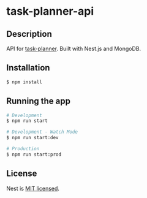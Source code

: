 # task-planner-api

## Description

API for [task-planner](https://github.com/kayloody/task-planner). Built with Nest.js and MongoDB.

## Installation

```bash
$ npm install
```

## Running the app

```bash
# Development
$ npm run start

# Development - Watch Mode
$ npm run start:dev

# Production
$ npm run start:prod
```

## License

Nest is [MIT licensed](LICENSE).
